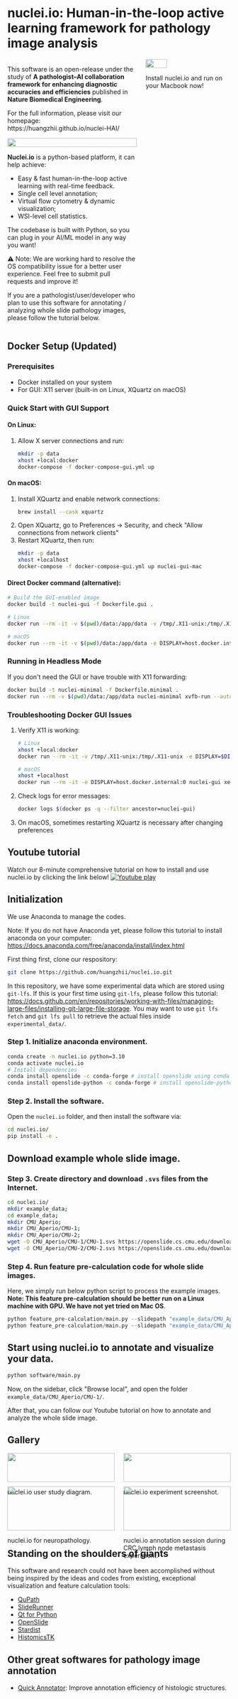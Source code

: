 # nuclei.io: Human-in-the-loop active learning framework for pathology image analysis

<div style="display: flex; align-items: flex-start; justify-content: space-between;">

<div style="flex: 0 58%; margin-right: 10px;">
  <p>This software is an open-release under the study of <b>A pathologist–AI collaboration framework for enhancing diagnostic accuracies and efficiencies</b> published in <b>Nature Biomedical Engineering</b>.</p>

  <p>For the full information, please visit our homepage: https://huangzhii.github.io/nuclei-HAI/</p>



<div style="flex: 0 48%; margin-bottom: 10px;">
  <img src="assets/images/10s_demo.gif" style="width: 100%;"/>
</div>

**Nuclei.io** is a python-based platform, it can help achieve:
- Easy & fast human-in-the-loop active learning with real-time feedback.
- Single cell level annotation;
- Virtual flow cytometry & dynamic visualization;
- WSI-level cell statistics.

The codebase is built with Python, so you can plug in your AI/ML model in any way you want!

⚠️ Note: We are working hard to resolve the OS compatibility issue for a better user experience. Feel free to submit pull requests and improve it!


  <p>If you are a pathologist/user/developer who plan to use this software for annotating / analyzing whole slide pathology images, please follow the tutorial below.
</div>


<div style="flex: 0 38%;">
  <img src="assets/images/nuclei_demo.png" style="width: 50%;"/>
  <p>Install nuclei.io and run on your Macbook now!</p>
</div>
</div>


## Docker Setup (Updated)

### Prerequisites
- Docker installed on your system
- For GUI: X11 server (built-in on Linux, XQuartz on macOS)

### Quick Start with GUI Support

#### On Linux:
1. Allow X server connections and run:
   ```bash
   mkdir -p data
   xhost +local:docker
   docker-compose -f docker-compose-gui.yml up
   ```

#### On macOS:
1. Install XQuartz and enable network connections:
   ```bash
   brew install --cask xquartz
   ```
2. Open XQuartz, go to Preferences → Security, and check "Allow connections from network clients"
3. Restart XQuartz, then run:
   ```bash
   mkdir -p data
   xhost +localhost
   docker-compose -f docker-compose-gui.yml up nuclei-gui-mac
   ```

#### Direct Docker command (alternative):
```bash
# Build the GUI-enabled image
docker build -t nuclei-gui -f Dockerfile.gui .

# Linux
docker run --rm -it -v $(pwd)/data:/app/data -v /tmp/.X11-unix:/tmp/.X11-unix -e DISPLAY=$DISPLAY --network=host nuclei-gui

# macOS
docker run --rm -it -v $(pwd)/data:/app/data -e DISPLAY=host.docker.internal:0 nuclei-gui
```

### Running in Headless Mode
If you don't need the GUI or have trouble with X11 forwarding:
```bash
docker build -t nuclei-minimal -f Dockerfile.minimal .
docker run --rm -v $(pwd)/data:/app/data nuclei-minimal xvfb-run --auto-servernum python -m software.main
```

### Troubleshooting Docker GUI Issues
1. Verify X11 is working:
   ```bash
   # Linux
   xhost +local:docker
   docker run --rm -it -v /tmp/.X11-unix:/tmp/.X11-unix -e DISPLAY=$DISPLAY nuclei-gui xeyes
   
   # macOS
   xhost +localhost
   docker run --rm -it -e DISPLAY=host.docker.internal:0 nuclei-gui xeyes
   ```
2. Check logs for error messages:
   ```bash
   docker logs $(docker ps -q --filter ancestor=nuclei-gui)
   ```
3. On macOS, sometimes restarting XQuartz is necessary after changing preferences

## Youtube tutorial
Watch our 8-minute comprehensive tutorial on how to install and use nuclei.io by clicking the link below!
[![Youtube play](https://img.youtube.com/vi/0zsdcTNJteE/0.jpg)](https://www.youtube.com/watch?v=0zsdcTNJteE)


## Initialization
We use Anaconda to manage the codes.

Note: If you do not have Anaconda yet, please follow this tutorial to install anaconda on your computer: https://docs.anaconda.com/free/anaconda/install/index.html

First thing first, clone our respository:
```bash
git clone https://github.com/huangzhii/nuclei.io.git
```

In this repository, we have some experimental data which are stored using `git-lfs`. If this is your first time using `git-lfs`, please follow this tutorial: https://docs.github.com/en/repositories/working-with-files/managing-large-files/installing-git-large-file-storage.
You may want to use `git lfs fetch` and `git lfs pull` to retrieve the actual files inside `experimental_data/`.


### Step 1. Initialize anaconda environment.
```bash
conda create -n nuclei.io python=3.10
conda activate nuclei.io
# Install dependencies
conda install openslide -c conda-forge # install openslide using conda.
conda install openslide-python -c conda-forge # install openslide-python binding using conda.
```

### Step 2. Install the software.
Open the `nuclei.io` folder, and then install the software via:
```bash
cd nuclei.io/
pip install -e .
```


## Download example whole slide image.

### Step 3. Create directory and download `.svs` files from the Internet.
```bash
cd nuclei.io/
mkdir example_data;
cd example_data;
mkdir CMU_Aperio;
mkdir CMU_Aperio/CMU-1;
mkdir CMU_Aperio/CMU-2;
wget -O CMU_Aperio/CMU-1/CMU-1.svs https://openslide.cs.cmu.edu/download/openslide-testdata/Aperio/CMU-1.svs
wget -O CMU_Aperio/CMU-2/CMU-2.svs https://openslide.cs.cmu.edu/download/openslide-testdata/Aperio/CMU-2.svs
```

### Step 4. Run feature pre-calculation code for whole slide images.
Here, we simply run below python script to process the example images.
**Note: This feature pre-calculation should be better run on a Linux machine with GPU. We have not yet tried on Mac OS**.
```python
python feature_pre-calculation/main.py --slidepath "example_data/CMU_Aperio/CMU-1/CMU-1.svs" --stardist_dir "example_data/CMU_Aperio/CMU-1/stardist_results" --stage "all"
python feature_pre-calculation/main.py --slidepath "example_data/CMU_Aperio/CMU-2/CMU-2.svs" --stardist_dir "example_data/CMU_Aperio/CMU-2/stardist_results" --stage "all"
```

## Start using nuclei.io to annotate and visualize your data.
```bash
python software/main.py
```
Now, on the sidebar, click "Browse local", and open the folder `example_data/CMU_Aperio/CMU-1/`.

After that, you can follow our Youtube tutorial on how to annotate and analyze the whole slide image.


## Gallery

<div style="display: flex; flex-wrap: wrap; justify-content: space-between;">

<div style="flex: 0 48%; margin-bottom: 10px;">
  <img src="assets/images/nuclei_reader_study.png" style="width: 100%;"/>
  <p>nuclei.io user study diagram.</p>
</div>

<div style="flex: 0 48%; margin-bottom: 10px;">
  <img src="assets/images/nuclei_reader_study_screenshot.png" style="width: 100%;"/>
  <p>nuclei.io experiment screenshot.</p>
</div>

<div style="flex: 0 48%; margin-bottom: 10px;">
  <img src="assets/images/nuclei_screenshot.png" style="width: 100%;"/>
  <p>nuclei.io for neuropathology.</p>
</div>

<div style="flex: 0 48%; margin-bottom: 10px;">
  <img src="assets/images/nuclei_IMG_5762.jpg" style="width: 100%;"/>
  <p>nuclei.io annotation session during CRC lymph node metastasis experiment.</p>
</div>
</div>


## Standing on the shoulders of giants

This software and research could not have been accomplished without being inspired by the ideas and codes from existing, exceptional visualization and feature calculation tools:

- [QuPath](https://qupath.github.io/)
- [SlideRunner](https://github.com/DeepMicroscopy/SlideRunner)
- [Qt for Python](https://doc.qt.io/qtforpython-6/)
- [OpenSlide](https://openslide.org/)
- [Stardist](https://github.com/stardist/stardist)
- [HistomicsTK](https://github.com/DigitalSlideArchive/HistomicsTK)


## Other great softwares for pathology image annotation

- [Quick Annotator](https://github.com/choosehappy/QuickAnnotator): Improve annotation efficiency of histologic structures.